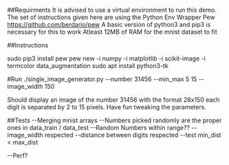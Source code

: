 ##Requirments
It is advised to use a virtual environment to run this demo.
The set of instructions given here are using the Python Env Wrapper Pew
https://github.com/berdario/pew
A basic version of python3 and pip3 is necessary for this to work
Atleast 12MB of RAM for the mnist dataset to fit

##Instructions

sudo pip3 install pew
pew new  -i numpy -i matplotlib -i scikit-image -i termcolor data_augmentation
sudo apt install python3-tk

#Run
./single_image_generator.py --number 31456 --min_max 5 15 --image_width 150

Should display an image of the number 31456 with the format 28x150 each digit
is separated by 2 to 15 pixels. Have fun tweaking the parameters.


##Tests
--Merging mnist arrays
--Numbers picked randomly are the proper ones in data_train / data_test
--Random Numbers within range??
--image_width respected
--distance between digits respected
--test min_dist < max_dist


--Perf?
